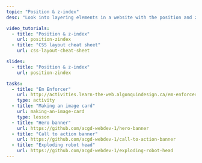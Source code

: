 ```yaml
---
topic: "Position & z-index"
desc: "Look into layering elements in a website with the position and z-index properties."

video_tutorials:
  - title: "Position & z-index"
    url: position-zindex
  - title: "CSS layout cheat sheet"
    url: css-layout-cheat-sheet

slides:
  - title: "Position & z-index"
    url: position-zindex

tasks:
  - title: "Em Enforcer"
    url: http://activities.learn-the-web.algonquindesign.ca/em-enforcer/
    type: activity
  - title: "Making an image card"
    url: making-an-image-card
    type: lesson
  - title: "Hero banner"
    url: https://github.com/acgd-webdev-1/hero-banner
  - title: "Call to action banner"
    url: https://github.com/acgd-webdev-1/call-to-action-banner
  - title: "Exploding robot head"
    url: https://github.com/acgd-webdev-1/exploding-robot-head
---
```

